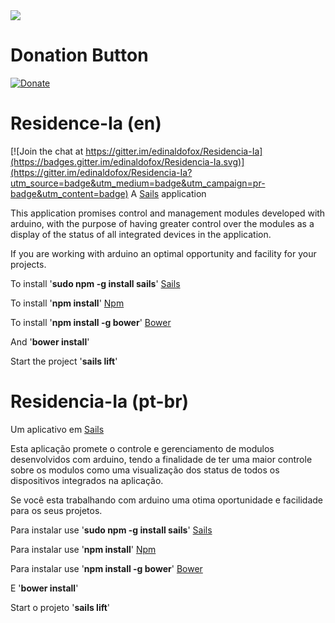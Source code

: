 <a href="https://travis-ci.org/edinaldofox/Residencia-Ia" target="_blank">
    <img src="https://travis-ci.org/edinaldofox/Residencia-Ia.svg?branch=master" />
</a>

# Donation Button

[![Donate](https://img.shields.io/badge/Donate-PayPal-green.svg)](https://www.paypal.com/cgi-bin/webscr?cmd=_s-xclick&hosted_button_id=64PJHMAS7ABDE)


# Residence-Ia (en)

[![Join the chat at https://gitter.im/edinaldofox/Residencia-Ia](https://badges.gitter.im/edinaldofox/Residencia-Ia.svg)](https://gitter.im/edinaldofox/Residencia-Ia?utm_source=badge&utm_medium=badge&utm_campaign=pr-badge&utm_content=badge)
A [Sails](http://sailsjs.org) application

This application promises control and management modules developed with arduino, with the purpose of having greater control over the modules as a display of the status of all integrated devices in the application.

If you are working with arduino an optimal opportunity and facility for your projects.

To install '<strong>sudo npm -g install sails</strong>' [Sails](http://sailsjs.org/get-started)

To install '<strong>npm install</strong>' [Npm](https://docs.npmjs.com/cli/install)

To install '<strong>npm install -g bower</strong>' [Bower](http://bower.io/#install-bower)

And '<strong>bower install</strong>'

Start the project '<strong>sails lift</strong>'

# Residencia-Ia (pt-br)

Um aplicativo em [Sails](http://sailsjs.org)

Esta aplicação promete o controle e gerenciamento de modulos desenvolvidos com arduino, tendo a finalidade de ter uma maior controle sobre os modulos como uma visualização dos status de todos os dispositivos integrados na aplicação.

Se você esta trabalhando com arduino uma otima oportunidade e facilidade para os seus projetos.

Para instalar use '<strong>sudo npm -g install sails</strong>' [Sails](http://sailsjs.org/get-started)

Para instalar use '<strong>npm install</strong>' [Npm](https://docs.npmjs.com/cli/install)

Para instalar use '<strong>npm install -g bower</strong>' [Bower](http://bower.io/#install-bower)

E '<strong>bower install</strong>'

Start o projeto '<strong>sails lift</strong>'
